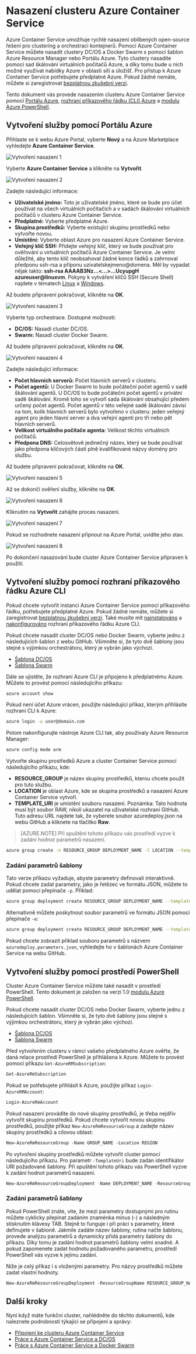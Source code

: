 <properties
   pageTitle="Nasazení clusteru Azure Container Service | Microsoft Azure"
   description="Cluster Azure Container Service můžete nasadit pomocí Portálu Azure, rozhraní příkazového řádku Azure CLI nebo prostředí PowerShell."
   services="container-service"
   documentationCenter=""
   authors="rgardler"
   manager="timlt"
   editor=""
   tags="acs, azure-container-service"
   keywords="Docker, kontejnery, mikroslužby, Mesos, Azure"/>

<tags
   ms.service="container-service"
   ms.devlang="na"
   ms.topic="get-started-article"
   ms.tgt_pltfrm="na"
   ms.workload="na"
   ms.date="09/13/2016"
   ms.author="rogardle"/>

# Nasazení clusteru Azure Container Service

Azure Container Service umožňuje rychlé nasazení oblíbených open-source řešení pro clustering a orchestraci kontejnerů. Pomocí Azure Container Service můžete nasadit clustery DC/OS a Docker Swarm s pomocí šablon Azure Resource Manager nebo Portálu Azure. Tyto clustery nasadíte pomocí sad škálování virtuálních počítačů Azure, a díky tomu bude u nich možné využívat nabídky Azure v oblasti sítí a úložišť. Pro přístup k Azure Container Service potřebujete předplatné Azure. Pokud žádné nemáte, můžete si zaregistrovat [bezplatnou zkušební verzi](http://azure.microsoft.com/pricing/free-trial/?WT.mc_id=AA4C1C935).

Tento dokument vás provede nasazením clusteru Azure Container Service pomocí [Portálu Azure](#creating-a-service-using-the-azure-portal), [rozhraní příkazového řádku (CLI) Azure](#creating-a-service-using-the-azure-cli) a [modulu Azure PowerShell](#creating-a-service-using-powershell).  

## Vytvoření služby pomocí Portálu Azure

Přihlaste se k webu Azure Portal, vyberte **Nový** a na Azure Marketplace vyhledejte **Azure Container Service**.

![Vytvoření nasazení 1](media/acs-portal1.png)  <br />

Vyberte **Azure Container Service** a klikněte na **Vytvořit**.

![Vytvoření nasazení 2](media/acs-portal2.png)  <br />

Zadejte následující informace:

- **Uživatelské jméno:** Toto je uživatelské jméno, které se bude pro účet používat na všech virtuálních počítačích a v sadách škálování virtuálních počítačů v clusteru Azure Container Service.
- **Předplatné:** Vyberte předplatné Azure.
- **Skupina prostředků:** Vyberte existující skupinu prostředků nebo vytvořte novou.
- **Umístění:** Vyberte oblast Azure pro nasazení Azure Container Service.
- **Veřejný klíč SSH:** Přidejte veřejný klíč, který se bude používat pro ověřování u virtuálních počítačů Azure Container Service. Je velmi důležité, aby tento klíč neobsahoval žádné konce řádků a zahrnoval předponu ssh-rsa a příponu uzivatelskejmeno@domena. Měl by vypadat nějak takto: **ssh-rsa AAAAB3Nz...<...>...UcyupgH azureuser@linuxvm**. Pokyny k vytváření klíčů SSH (Secure Shell) najdete v tématech [Linux]( https://azure.microsoft.com/documentation/articles/virtual-machines-linux-ssh-from-linux/) a [Windows]( https://azure.microsoft.com/documentation/articles/virtual-machines-linux-ssh-from-windows/).

Až budete připravení pokračovat, klikněte na **OK**.

![Vytvoření nasazení 3](media/acs-portal3.png)  <br />

Vyberte typ orchestrace. Dostupné možnosti:

- **DC/OS:** Nasadí cluster DC/OS.
- **Swarm:** Nasadí cluster Docker Swarm.

Až budete připravení pokračovat, klikněte na **OK**.

![Vytvoření nasazení 4](media/acs-portal4.png)  <br />

Zadejte následující informace:

- **Počet hlavních serverů:** Počet hlavních serverů v clusteru.
- **Počet agentů:** U Docker Swarm to bude počáteční počet agentů v sadě škálování agentů. U DC/OS to bude počáteční počet agentů v privátní sadě škálování. Kromě toho se vytvoří sada škálování obsahující předem určený počet agentů. Počet agentů v této veřejné sadě škálování závisí na tom, kolik hlavních serverů bylo vytvořeno v clusteru: jeden veřejný agent pro jeden hlavní server a dva veřejní agenti pro tři nebo pět hlavních serverů.
- **Velikost virtuálního počítače agenta:** Velikost těchto virtuálních počítačů.
- **Předpona DNS:** Celosvětově jedinečný název, který se bude používat jako předpona klíčových částí plně kvalifikované názvy domény pro službu.

Až budete připravení pokračovat, klikněte na **OK**.

![Vytvoření nasazení 5](media/acs-portal5.png)  <br />

Až se dokončí ověření služby, klikněte na **OK**.

![Vytvoření nasazení 6](media/acs-portal6.png)  <br />

Kliknutím na **Vytvořit** zahájíte proces nasazení.

![Vytvoření nasazení 7](media/acs-portal7.png)  <br />

Pokud se rozhodnete nasazení připnout na Azure Portal, uvidíte jeho stav.

![Vytvoření nasazení 8](media/acs-portal8.png)  <br />

Po dokončení nasazování bude cluster Azure Container Service připraven k použití.

## Vytvoření služby pomocí rozhraní příkazového řádku Azure CLI

Pokud chcete vytvořit instanci Azure Container Service pomocí příkazového řádku, potřebujete předplatné Azure. Pokud žádné nemáte, můžete si zaregistrovat [bezplatnou zkušební verzi](http://azure.microsoft.com/pricing/free-trial/?WT.mc_id=AA4C1C935). Také musíte mít [nainstalováno](../xplat-cli-install.md) a [nakonfigurováno](../xplat-cli-connect.md) rozhraní příkazového řádku Azure CLI.

Pokud chcete nasadit cluster DC/OS nebo Docker Swarm, vyberte jednu z následujících šablon z webu GitHub. Všimněte si, že tyto dvě šablony jsou stejné s výjimkou orchestrátoru, který je vybrán jako výchozí.

* [Šablona DC/OS](https://github.com/Azure/azure-quickstart-templates/tree/master/101-acs-mesos)
* [Šablona Swarm](https://github.com/Azure/azure-quickstart-templates/tree/master/101-acs-swarm)

Dále se ujistěte, že rozhraní Azure CLI je připojeno k předplatnému Azure. Můžete to provést pomocí následujícího příkazu:

```bash
azure account show
```
Pokud není účet Azure vrácen, použijte následující příkaz, kterým přihlásíte rozhraní CLI k Azure:

```bash
azure login -u user@domain.com
```

Potom nakonfigurujte nástroje Azure CLI tak, aby používaly Azure Resource Manager:

```bash
azure config mode arm
```

Vytvořte skupinu prostředků Azure a cluster Container Service pomocí následujícího příkazu, kde:

- **RESOURCE_GROUP** je název skupiny prostředků, kterou chcete použít pro tuto službu.
- **LOCATION** je oblast Azure, kde se skupina prostředků a nasazení Azure Container Service vytvoří.
- **TEMPLATE_URI** je umístění souboru nasazení. Poznámka: Tato hodnota musí být soubor RAW, nikoli ukazatel na uživatelské rozhraní GitHub. Tuto adresu URL najdete tak, že vyberete soubor azuredeploy.json na webu GitHub a kliknete na tlačítko **Raw**.

> [AZURE.NOTE] Při spuštění tohoto příkazu vás prostředí vyzve k zadání hodnot parametrů nasazení.

```bash
azure group create -n RESOURCE_GROUP DEPLOYMENT_NAME -l LOCATION --template-uri TEMPLATE_URI
```

### Zadání parametrů šablony

Tato verze příkazu vyžaduje, abyste parametry definovali interaktivně. Pokud chcete zadat parametry, jako je řetězec ve formátu JSON, můžete to udělat pomocí přepínače `-p`. Příklad:

 ```bash
azure group deployment create RESOURCE_GROUP DEPLOYMENT_NAME --template-uri TEMPLATE_URI -p '{ "param1": "value1" … }'
```

Alternativně můžete poskytnout soubor parametrů ve formátu JSON pomocí přepínače `-e`:

```bash
azure group deployment create RESOURCE_GROUP DEPLOYMENT_NAME --template-uri TEMPLATE_URI -e PATH/FILE.JSON
```

Pokud chcete zobrazit příklad souboru parametrů s názvem `azuredeploy.parameters.json`, vyhledejte ho v šablonách Azure Container Service na webu GitHub.

## Vytvoření služby pomocí prostředí PowerShell

Cluster Azure Container Service můžete také nasadit v prostředí PowerShell. Tento dokument je založen na verzi 1.0 [modulu Azure PowerShell](https://azure.microsoft.com/blog/azps-1-0/).

Pokud chcete nasadit cluster DC/OS nebo Docker Swarm, vyberte jednu z následujících šablon. Všimněte si, že tyto dvě šablony jsou stejné s výjimkou orchestrátoru, který je vybrán jako výchozí.

* [Šablona DC/OS](https://github.com/Azure/azure-quickstart-templates/tree/master/101-acs-mesos)
* [Šablona Swarm](https://github.com/Azure/azure-quickstart-templates/tree/master/101-acs-swarm)

Před vytvořením clusteru v rámci vašeho předplatného Azure ověřte, že daná relace prostředí PowerShell je přihlášena k Azure. Můžete to provést pomocí příkazu `Get-AzureRMSubscription`:

```powershell
Get-AzureRmSubscription
```

Pokud se potřebujete přihlásit k Azure, použijte příkaz `Login-AzureRMAccount`:

```powershell
Login-AzureRmAccount
```

Pokud nasazení provádíte do nové skupiny prostředků, je třeba nejdřív vytvořit skupinu prostředků. Pokud chcete vytvořit novou skupinu prostředků, použijte příkaz `New-AzureRmResourceGroup` a zadejte název skupiny prostředků a cílovou oblast:

```powershell
New-AzureRmResourceGroup -Name GROUP_NAME -Location REGION
```

Po vytvoření skupiny prostředků můžete vytvořit cluster pomocí následujícího příkazu. Pro parametr `-TemplateUri` bude zadán identifikátor URI požadované šablony. Při spuštění tohoto příkazu vás PowerShell vyzve k zadání hodnot parametrů nasazení.

```powershell
New-AzureRmResourceGroupDeployment -Name DEPLOYMENT_NAME -ResourceGroupName RESOURCE_GROUP_NAME -TemplateUri TEMPLATE_URI
```

### Zadání parametrů šablony

Pokud PowerShell znáte, víte, že mezi parametry dostupnými pro rutinu můžete cyklicky přepínat zadáním znaménka minus (-) a následným stisknutím klávesy TAB. Stejně to funguje i při práci s parametry, které definujete v šabloně. Jakmile zadáte název šablony, rutina načte šablonu, provede analýzu parametrů a dynamicky přidá parametry šablony do příkazu. Díky tomu je zadání hodnot parametrů šablony velmi snadné. A pokud zapomenete zadat hodnotu požadovaného parametru, prostředí PowerShell vás vyzve k jejímu zadání.

Níže je celý příkaz i s vloženými parametry. Pro názvy prostředků můžete zadat vlastní hodnoty.

```powershell
New-AzureRmResourceGroupDeployment -ResourceGroupName RESOURCE_GROUP_NAME-TemplateURI TEMPLATE_URI -adminuser value1 -adminpassword value2 ....
```

## Další kroky

Nyní když máte funkční cluster, nahlédněte do těchto dokumentů, kde naleznete podrobnosti týkající se připojení a správy:

- [Připojení ke clusteru Azure Container Service](container-service-connect.md)
- [Práce s Azure Container Service a DC/OS](container-service-mesos-marathon-rest.md)
- [Práce s Azure Container Service a Docker Swarm](container-service-docker-swarm.md)



<!--HONumber=sep16_HO2-->


